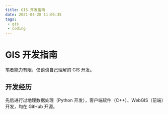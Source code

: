 ```yaml
---
title: GIS 开发指南
date: 2021-04-28 11:05:35
tags: 
 - gis
 - coding
---
```

# GIS 开发指南

笔者能力有限，仅谈谈自己理解的 GIS 开发。

## 开发经历

先后进行过地理数据处理（Python 开发），客户端软件（C++）、WebGIS（前端）开发，均在 GitHub 开源。




